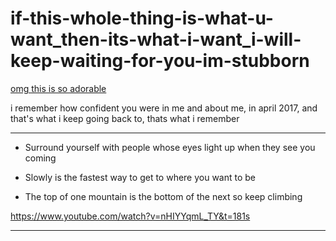 # if-this-whole-thing-is-what-u-want_then-its-what-i-want_i-will-keep-waiting-for-you-im-stubborn

[omg this is so adorable](https://www.tiktok.com/@by.imanx/video/7543728900170321207)

i remember how confident you were in me and about me, in april 2017, and that's what i keep going back to, thats what i remember

---------

* Surround yourself with people whose eyes light up when they see you coming

* Slowly is the fastest way to get to where you want to be

* The top of one mountain is the bottom of the next so keep climbing

https://www.youtube.com/watch?v=nHIYYqmL_TY&t=181s

---------
